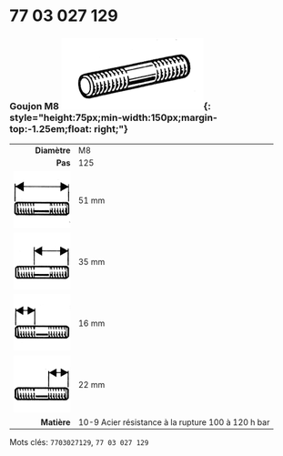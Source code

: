 # 77 03 027 129

### Goujon M8 ![](../assets/images/parts/stud.png){: style="height:75px;min-width:150px;margin-top:-1.25em;float: right;"}

|   |   |
|---:|---|
**Diamètre** | M8
**Pas** | 125
![](../assets/images/stud_total.png) | 51 mm
![](../assets/images/stud_total_right.png) | 35 mm
![](../assets/images/stud_left.png) | 16 mm
![](../assets/images/stud_right.png) | 22 mm
**Matière** | 10-9 Acier résistance à la rupture 100 à 120 h bar

Mots clés: `7703027129`, `77 03 027 129`
